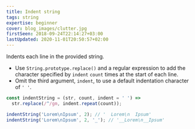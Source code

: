 ```yaml
---
title: Indent string
tags: string
expertise: beginner
cover: blog_images/clutter.jpg
firstSeen: 2018-09-24T22:14:27+03:00
lastUpdated: 2020-11-01T20:50:57+02:00
---
```


Indents each line in the provided string.

- Use `String.prototype.replace()` and a regular expression to add the character specified by `indent` `count` times at the start of each line.
- Omit the third argument, `indent`, to use a default indentation character of `' '`.

```js
const indentString = (str, count, indent = ' ') =>
  str.replace(/^/gm, indent.repeat(count));
```

```js
indentString('Lorem\nIpsum', 2); // '  Lorem\n  Ipsum'
indentString('Lorem\nIpsum', 2, '_'); // '__Lorem\n__Ipsum'
```
